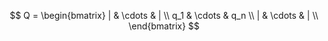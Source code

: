 $$
Q = \begin{bmatrix}
| & \cdots & | \\
q_1 & \cdots & q_n \\
| & \cdots & | \\
\end{bmatrix}
$$
<!--stackedit_data:
eyJoaXN0b3J5IjpbLTg1MzQ5MDc0Nl19
-->